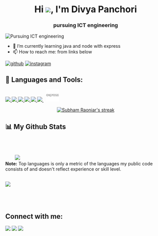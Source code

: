 <h1 align="center">Hi <img src="https://raw.githubusercontent.com/MartinHeinz/MartinHeinz/master/wave.gif" width="30px">, I'm Divya Panchori </h1>

<h3 align="center">pursuing ICT engineering</h3>


![Pursuing ICT engineering](https://i.imgur.com/PBLute0.png)




- 🌱 I’m currently learning java and node with express 
- 📫 How to reach me: from links below 


[<img src='https://cdn.jsdelivr.net/npm/simple-icons@3.0.1/icons/github.svg' alt='github' height='40'>](https://github.com/divyavert)  [<img src='https://cdn.jsdelivr.net/npm/simple-icons@3.0.1/icons/instagram.svg' alt='instagram' height='40'>](https://www.instagram.com/divyavert/)  
## 🚀 Languages and Tools:


 <a href="https://www.w3.org/html/" target="_blank"> <img src="https://img.icons8.com/color/48/000000/html-5.png"/> </a> 
    <a href="https://www.w3schools.com/css/" target="_blank"> <img src="https://img.icons8.com/color/48/000000/css3.png"/> </a> 
    <a href="https://getbootstrap.com" target="_blank"> <img src="https://img.icons8.com/color/48/000000/bootstrap.png"/> </a> 
     <a href="https://developer.mozilla.org/en-US/docs/Web/JavaScript" target="_blank"> <img src="https://img.icons8.com/color/48/000000/javascript.png"/> </a> 
    <a href="https://git-scm.com/" target="_blank"> <img src="https://img.icons8.com/color/48/000000/git.png"/> </a> 
      <a style="padding-right:8px;" href="https://nodejs.org" target="_blank"> <img src="https://img.icons8.com/color/48/000000/nodejs.png"/> </a> 
    <a href="https://expressjs.com" target="_blank"> <img src="https://raw.githubusercontent.com/devicons/devicon/master/icons/express/express-original-wordmark.svg" alt="express" width="40" height="40"/> </a>
 
  
<p align="center">
    <a href="https://github.com/divyavert/github-readme-streak-stats">
        <img title="🔥 Get streak stats for your profile at git.io/streak-stats" alt="Subham Raoniar's streak" src="https://github-readme-streak-stats.herokuapp.com/?user=divyavert&theme=black-ice&hide_border=true&stroke=0000&background=060A0CD0"/>
    </a>
</p>

## 📊 My Github Stats

  <br/>
    <a href="https://github.com/divyavert/github-readme-stats"><img alt="" src="https://github-readme-stats.vercel.app/api?username=divyavert&show_icons=true&theme=dark" /></a>
 
  <br/>
  <br>
   <a href="https://github.com/divyavert/github-readme-stats"><img style=" margin-left: 30px;"alt=" " src="https://github-readme-stats.vercel.app/api/top-langs/?username=divyavert&layout=compact&theme=dark" /></a>
<br/>  
  <b>Note:</b> Top languages is only a metric of the languages my public code consists of and doesn't reflect experience or skill level.


<br/>
<br/>

<a href="https://github.com/divyavert/github-readme-activity-graph"><img alt=" " src="https://activity-graph.herokuapp.com/graph?username=divyaver&bg_color=0D1117&color=5BCDEC&line=5BCDEC&point=FFFFFF&hide_border=true" /></a>

<br/>
<br/>

## Connect with me:
<p align="left">

<a href = "https://www.linkedin.com/in/divya-panchori-1b41aa144/"><img src="https://img.icons8.com/fluent/48/000000/linkedin.png"/></a>
<a href = "https://twitter.com/DivyaPanchori"><img src="https://img.icons8.com/fluent/48/000000/twitter.png"/></a>
<a href = "https://www.instagram.com/divyavert/"><img src="https://img.icons8.com/fluent/48/000000/instagram-new.png"/></a>


</p>
